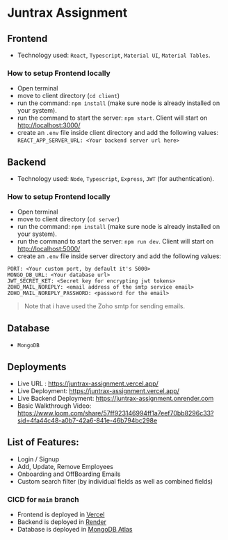 # Juntrax Assignment

## Frontend

-   Technology used: `React`, `Typescript`, `Material UI`, `Material Tables`.

### How to setup Frontend locally

-   Open terminal
-   move to client directory (`cd client`)
-   run the command: `npm install` (make sure node is already installed on your system).
-   run the command to start the server: `npm start`. Client will start on [http://localhost:3000/](http://localhost:3000/)
-   create an `.env` file inside client directory and add the following values:
    `REACT_APP_SERVER_URL: <Your backend server url here>`

## Backend

-   Technology used: `Node`, `Typescript`, `Express`, `JWT` (for authentication).

### How to setup Frontend locally

-   Open terminal
-   move to client directory (`cd server`)
-   run the command: `npm install` (make sure node is already installed on your system).
-   run the command to start the server: `npm run dev`. Client will start on [http://localhost:5000/](http://localhost:5000/)
-   create an `.env` file inside server directory and add the following values:

```
PORT: <Your custom port, by default it's 5000>
MONGO_DB_URL: <Your database url>
JWT_SECRET_KET: <Secret key for encrypting jwt tokens>
ZOHO_MAIL_NOREPLY: <email address of the smtp service email>
ZOHO_MAIL_NOREPLY_PASSWORD: <password for the email>
```

> Note that i have used the Zoho smtp for sending emails.

## Database

-   `MongoDB`

## Deployments

-   Live URL : https://juntrax-assignment.vercel.app/
-   Live Deployment: https://juntrax-assignment.vercel.app/
-   Live Backend Deployment: https://juntrax-assignment.onrender.com
-   Basic Walkthrough Video: https://www.loom.com/share/57ff923146994ff1a7eef70bb8296c33?sid=4fa44c48-a0b7-42a6-841e-46b794bc298e

## List of Features:

-   Login / Signup
-   Add, Update, Remove Employees
-   Onboarding and OffBoarding Emails
-   Custom search filter (by individual fields as well as combined fields)

### CICD for `main` branch

-   Frontend is deployed in [Vercel](https://vercel.com/)
-   Backend is deployed in [Render](https://render.com/)
-   Database is deployed in [MongoDB Atlas](https://www.mongodb.com/atlas/database)
